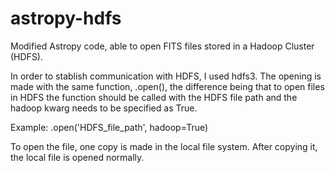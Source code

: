# astropy-hdfs
Modified Astropy code, able to open FITS files stored in a Hadoop Cluster (HDFS).

In order to stablish communication with HDFS, I used hdfs3.
The opening is made with the same function, .open(), the difference being that to
open files in HDFS the function should be called with the HDFS file path and the hadoop kwarg needs to be specified as True.

Example: .open('HDFS_file_path', hadoop=True)

To open the file, one copy is made in the local file system. After copying it, the local file is opened normally.
